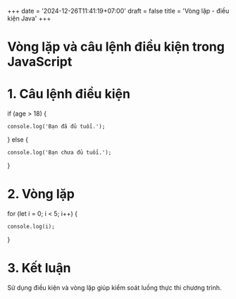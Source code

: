 +++
date = '2024-12-26T11:41:19+07:00'
draft = false
title = 'Vòng lặp - điều kiện Java'
+++

# **Vòng lặp và câu lệnh điều kiện trong JavaScript**

# **1. Câu lệnh điều kiện**

if (age > 18) {

    console.log('Bạn đã đủ tuổi.');

} else {

    console.log('Bạn chưa đủ tuổi.');

}

# **2. Vòng lặp**
for (let i = 0; i < 5; i++) {

    console.log(i);

}

# **3. Kết luận**
Sử dụng điều kiện và vòng lặp giúp kiểm soát luồng thực thi chương trình.